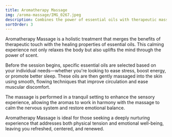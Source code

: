 ```yaml
---
title: Aromatherapy Massage
img: /aroma-massage/IMG_0267.jpeg
description: Combines the power of essential oils with therapeutic massage techniques.
sortOrder: 3
---
```


Aromatherapy Massage is a holistic treatment that merges the benefits of therapeutic touch with the healing properties of essential oils. This calming experience not only relaxes the body but also uplifts the mind through the power of scent.

Before the session begins, specific essential oils are selected based on your individual needs—whether you're looking to ease stress, boost energy, or promote better sleep. These oils are then gently massaged into the skin using smooth, flowing techniques that improve circulation and ease muscular discomfort.

The massage is performed in a tranquil setting to enhance the sensory experience, allowing the aromas to work in harmony with the massage to calm the nervous system and restore emotional balance.

Aromatherapy Massage is ideal for those seeking a deeply nurturing experience that addresses both physical tension and emotional well-being, leaving you refreshed, centered, and renewed.